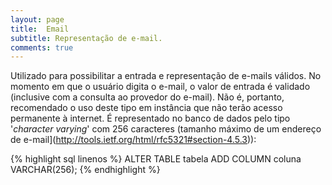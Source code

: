 ```yaml
---
layout: page
title:  Email
subtitle: Representação de e-mail.
comments: true
---
```


Utilizado para possibilitar a entrada e representação de e-mails válidos. No momento em que o usuário digita o e-mail, o valor de entrada é validado (inclusive com a consulta ao provedor do e-mail). Não é, portanto, recomendado o uso deste tipo em instância que não terão acesso permanente à internet. É representado no banco de dados pelo tipo '*character varying*' com 256 caracteres (tamanho máximo de um endereço de e-mail](http://tools.ietf.org/html/rfc5321#section-4.5.3)):

{% highlight sql linenos %}
ALTER TABLE tabela ADD COLUMN coluna VARCHAR(256);
{% endhighlight %}
